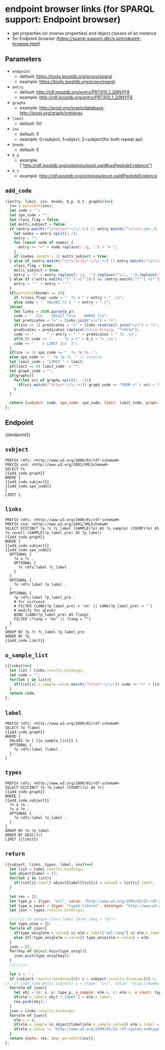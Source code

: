 # endpoint browser links (for SPARQL support: Endpoint browser)

* get properties (or inverse properties) and object classes of an instance
* for Endpoint browser (https://sparql-support.dbcls.jp/endpoint-browser.html)

## Parameters

* `endpoint`
  * default: https://tools.jpostdb.org/proxy/sparql
  * example: https://tools.jpostdb.org/proxy/sparql
* `entry`
  * default: http://rdf.jpostdb.org/entry/PRT810_1_Q9NYF8
  * example: http://rdf.jpostdb.org/entry/PRT810_1_Q9NYF8
* `graphs`
  * example: http://jpost.org/graph/database, http://jpost.org/graph/ontology
* `limit`
  * default: 50
* `inv`
  * default: 0
  * example: 0=subject, 1=object, 2=subject(for both repeat api)
* `bnode`
  * default: 0
* `b_p`
  * example: ["http://rdf.jpostdb.org/ontology/jpost.owl#hasPeptideEvidence"]
* `b_t`
  * example: http://rdf.jpostdb.org/ontology/jpost.owl#PeptideEvidence

## `add_code`

```javascript
({entry, limit, inv, bnode, b_p, b_t, graphs})=>{
  inv = parseInt(inv);
  let code = "";
  let spo_code = "";
  let class_flag = false;
  let multi_subject = false;
  if (entry.match(/^\s*https*:\/\/.+/) || entry.match(/^\s*urn:\w+:/) || entry.match(/^\s*ftp:/) || entry.match(/^\s*mailto:/)) {
    let nodes = entry.split(/,/);
    entry = "";
    for (const node of nodes) {
      entry += "<" + node.replace(/ /g, '') + "> ";
    }
    if (nodes.length > 1) multi_subject = true;
  } else if (entry.match(/^\s*a:https*:\/\/.+/) || entry.match(/^\s*class:https*:\/\/.+/)) {
    class_flag = true;
    multi_subject = true;
    entry = "<" + entry.replace(/ /g, '').replace(/^a:/, '').replace(/^class:/, '') + ">";                                                     
  } else if (!entry.match(/^["'].+["']$/) && !entry.match(/^["'].+["']@\w+$/) && !entry.match(/^["'].+["']\^\^xsd:\w+$/)) {
    entry = '"' + entry + '"';
  }
  if(parseInt(bnode) == 0){
    if (class_flag) code = "  ?s a " + entry + " .\n";
    else code = "  VALUES ?s { " + entry + " }";
  }else{
    let links = JSON.parse(b_p);
    code = "  {\n    SELECT ?s\n    WHERE {\n";
    let predicates = "<" + links.join(">/<") + ">";
    if(inv == 1) predicates = "<" + links.reverse().join(">/<") + ">";  // inverse
    predicates = predicates.replace(/\<inv-http/g, "^<http"); 
    code += "      " + entry + " " + predicates + " ?s .\n";
    if(b_t) code += "      ?s a <" + b_t + "> .\n";
    code += "    } LIMIT 1\n  }";
  }
  if(inv != 1) spo_code += "  ?s ?p ?o .";
  else spo_code += "  ?o ?p ?s ." // inverse 
  let limit_code = "LIMIT " + limit;
  if(limit == 0) limit_code  = "";
  let graph_code = "";
  if(graphs){
    for(let uri of graphs.split(/, /)){
      if(uri.match(/^https*:\/\/.+/)) graph_code += "FROM <" + uri + ">\n";
    }
  }

  return {subject: code, spo_code: spo_code, limit: limit_code, graph: graph_code, multi_subject: multi_subject};
};
```

## Endpoint

{{endpoint}}

## `subject`

```sparql
PREFIX rdfs: <http://www.w3.org/2000/01/rdf-schema#>
PREFIX xsd: <http://www.w3.org/2001/XMLSchema#>
SELECT ?s
{{add_code.graph}}
WHERE {
{{add_code.subject}}
{{add_code.spo_code}}
}
LIMIT 1
```

## `links`

```sparql
PREFIX rdfs: <http://www.w3.org/2000/01/rdf-schema#>
PREFIX xsd: <http://www.w3.org/2001/XMLSchema#>
SELECT DISTINCT ?p ?c ?c_label (SAMPLE(?o) AS ?o_sample) (COUNT(?o) AS ?o_count) (SAMPLE(?p_label_pre) AS ?p_label)
{{add_code.graph}}
WHERE {
{{add_code.subject}}
{{add_code.spo_code}}
  OPTIONAL {
    ?o a ?c .
    OPTIONAL {
      ?c rdfs:label ?c_label .
    }
  }
  OPTIONAL {
    ?o rdfs:label ?o_label .
  }
  OPTIONAL {
    ?p rdfs:label ?p_label_pre .
    # for virtuoso
    # FILTER (LANG(?p_label_pre) = 'en' || LANG(?p_label_pre) = '')
    # modify for qlever
    BIND (LANG(?p_label_pre) AS ?lang)
    FILTER (?lang = "en" || ?lang = "")
  }
}
GROUP BY ?p ?c ?c_label ?p_label_pre
ORDER BY ?p
{{add_code.limit}}
```

## `o_sample_list`

```javascript
({links})=>{
  let list = links.results.bindings;
  let code = "";
  for(let i in list){
    if(list[i].o_sample.value.match(/^https*:\/\//)) code += "<" + list[i].o_sample.value + "> ";
  }
  return code;
};
```

## `label`

```sparql
PREFIX rdfs: <http://www.w3.org/2000/01/rdf-schema#>
SELECT ?o ?label
{{add_code.graph}}
WHERE {
  VALUES ?o { {{o_sample_list}} }
  OPTIONAL {
    ?o rdfs:label ?label .
  }
}
```

## `types`

```sparql
PREFIX rdfs: <http://www.w3.org/2000/01/rdf-schema#>
SELECT DISTINCT ?o ?o_label (COUNT(?x) AS ?c)
{{add_code.graph}}
WHERE {
{{add_code.subject}}
  ?s a ?o .
  ?x a ?o .
  OPTIONAL {
    ?o rdfs:label ?o_label .
  }
}
GROUP BY ?o ?o_label
ORDER BY DESC(?c)
LIMIT {{limit}}
```

## `return`

```javascript
({subject, links, types, label, inv})=>{
  let list = label.results.bindings;
  let object2label = [];
  for(let i in list){
    if(list[i].label) object2label[list[i].o.value] = list[i].label;
  }
  
  let res = [];
  let type_p = {type: "uri", value: "http://www.w3.org/1999/02/22-rdf-syntax-ns#type"};
  let type_o_count = {type: "typed-literal", datatype: "http://www.w3.org/2001/XMLSchema#integer", value: "1"};
  let json = types.results.bindings;

  /////// to unique class label (pref lang = "en")
  let type_uniq = {};
  for(elm of json){
    if(type_uniq[elm.o.value] && elm.o_label["xml:lang"] && elm.o_label["xml:lang"] == "en") type_uniq[elm.o.value] = elm;
    else if(!type_uniq[elm.o.value]) type_uniq[elm.o.value] = elm;  
  }
  json = [];
  for(key of Object.keys(type_uniq)){
    json.push(type_uniq[key]);
  }
  ////////
  
  let s = '';
  if (subject.results.bindings[0]) s = subject.results.bindings[0].s;
//  if (add_code.multi_subject) s = {type: "uri", value: "http://dummy.uri/dummy_multi_node"}
  for(elm of json){
    let obj = {s: s, p: type_p, o_sample: elm.o, c: elm.o, o_count: type_o_count};
    if(elm.o_label) obj['c_label'] = elm.o_label;
    res.push(obj);
  }
  json = links.results.bindings;
  for(elm of json){
    elm.s = s;
    if(elm.o_sample && object2label[elm.o_sample.value]) elm.o_label = object2label[elm.o_sample.value];
    if(elm.p.value != "http://www.w3.org/1999/02/22-rdf-syntax-ns#type") res.push(elm);
  }
  return {data: res, inv: parseInt(inv)};
};
```
